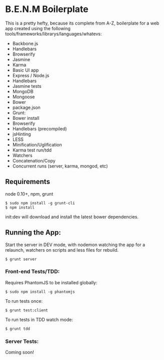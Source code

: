 # B.E.N.M Boilerplate

This is a pretty hefty, because its complete from A-Z, boilerplate for a web app
created using the following tools/frameworks/librarys/languages/whatevs:

 * Backbone.js
  * Handlebars
  * Browserify
  * Jasmine
  * Karma
  * Basic UI app
 * Express / Node.js
  * Handlebars
  * Jasmine tests
 * MongoDB
  * Mongoose
 * Bower
  * package.json
 * Grunt:
  * Bower install
  * Browserify
  * Handlebars (precompiled)
  * jsHinting
  * LESS
  * Minification/Uglification
  * Karma test run/tdd
  * Watchers
  * Concatenation/Copy
  * Concurrent runs (server, karma, mongod, etc)

## Requirements

node 0.10+, npm, grunt

    $ sudo npm install -g grunt-cli
    $ npm install

init:dev will download and install the latest bower dependencies.

## Running the App:

Start the server in DEV mode, with nodemon watching the app for a relaunch,
watchers on scripts and less files for rebuild.

    $ grunt server

### Front-end Tests/TDD:

Requires PhantomJS to be installed globally:

    $ sudo npm install -g phantomjs

To run tests once:

    $ grunt test:client

To run tests in TDD watch mode:

    $ grunt tdd

### Server Tests:

Coming soon!
